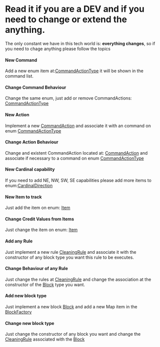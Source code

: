 # Read it if you are a DEV and if you need to change or extend the anything.

The only constant we have in this tech world is: **everything changes**, so if you need to chage anything please follow the topics

#### New Command
Add a new enum item at:[CommandActionType](src/main/java/com/oracle/construction/aconex/simulation/domain/simulation/command/CommandActionType.java)
it will be shown in the command list.

#### Change Command Behaviour
Change the same enum, just add or remove CommandActions: [CommandActionType](src/main/java/com/oracle/construction/aconex/simulation/domain/simulation/command/CommandActionType.java)

#### New Action
Implement a new [CommandAction](src/main/java/com/oracle/construction/aconex/simulation/domain/simulation/command/action/CommandAction.java)
and associate it with an command on enum [CommandActionType](src/main/java/com/oracle/construction/aconex/simulation/domain/simulation/command/CommandActionType.java)

#### Change Action Behaviour
Change and existent CommandAction located at: [CommandAction](src/main/java/com/oracle/construction/aconex/simulation/domain/simulation/command/action)
and associate if necessary to a command on enum [CommandActionType](src/main/java/com/oracle/construction/aconex/simulation/domain/simulation/command/CommandActionType.java)

#### New Cardinal capability
If you need to add NE, NW, SW, SE capabilities please add more items to enum:[CardinalDirection](src/main/java/com/oracle/construction/aconex/simulation/domain/simulation/map/CardinalDirection.java) 

#### New Item to track
Just add the item on enum: [Item](src/main/java/com/oracle/construction/aconex/simulation/domain/simulation/billing/Item.java)

#### Change Credit Values from Items
Just change the item on enum: [Item](src/main/java/com/oracle/construction/aconex/simulation/domain/simulation/billing/Item.java)

#### Add any Rule  
Just implement a new rule [CleaningRule](src/main/java/com/oracle/construction/aconex/simulation/domain/simulation/map/block/rules/CleaningRule.java)
and associate it with the constructor of any block type you want this rule to be executes.

#### Change Behaviour of any Rule  
Just change the rules at  [CleaningRule](src/main/java/com/oracle/construction/aconex/simulation/domain/simulation/map/block/rules)
and change the association at the constructor of the [Block](src/main/java/com/oracle/construction/aconex/simulation/domain/simulation/map/block/Block.java) type you want.

#### Add new block type
Just implement a new block [Block](src/main/java/com/oracle/construction/aconex/simulation/domain/simulation/map/block/Block.java)
and add a new Map item in the [BlockFactory](src/main/java/com/oracle/construction/aconex/simulation/domain/simulation/map/block/BlockFactory.java)

#### Change new block type
Just change the constructor of any block you want and change the [CleaningRule](src/main/java/com/oracle/construction/aconex/simulation/domain/simulation/map/block/rules) associated with the   [Block](src/main/java/com/oracle/construction/aconex/simulation/domain/simulation/map/block/Block.java)
